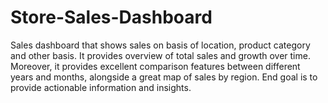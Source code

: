 # Store-Sales-Dashboard
Sales dashboard that shows sales on basis of location, product category and other basis. It provides overview of total sales and growth over time. Moreover, it provides excellent comparison features between different years and months, alongside a great map of sales by region. End goal is to provide actionable information and insights.
